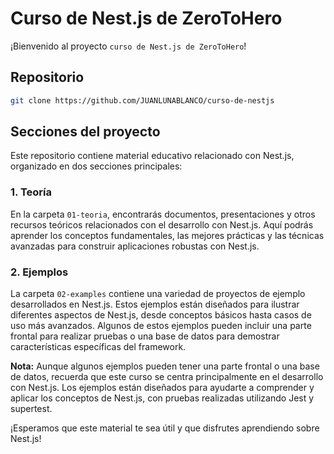 # Curso de Nest.js de ZeroToHero

¡Bienvenido al proyecto `curso de Nest.js de ZeroToHero`!

## Repositorio

```bash
git clone https://github.com/JUANLUNABLANCO/curso-de-nestjs
```

## Secciones del proyecto

Este repositorio contiene material educativo relacionado con Nest.js, organizado en dos secciones principales:

### 1. Teoría

En la carpeta `01-teoria`, encontrarás documentos, presentaciones y otros recursos teóricos relacionados con el desarrollo con Nest.js. Aquí podrás aprender los conceptos fundamentales, las mejores prácticas y las técnicas avanzadas para construir aplicaciones robustas con Nest.js.

### 2. Ejemplos

La carpeta `02-examples` contiene una variedad de proyectos de ejemplo desarrollados en Nest.js. Estos ejemplos están diseñados para ilustrar diferentes aspectos de Nest.js, desde conceptos básicos hasta casos de uso más avanzados. Algunos de estos ejemplos pueden incluir una parte frontal para realizar pruebas o una base de datos para demostrar características específicas del framework.

**Nota:** Aunque algunos ejemplos pueden tener una parte frontal o una base de datos, recuerda que este curso se centra principalmente en el desarrollo con Nest.js. Los ejemplos están diseñados para ayudarte a comprender y aplicar los conceptos de Nest.js, con pruebas realizadas utilizando Jest y supertest.

¡Esperamos que este material te sea útil y que disfrutes aprendiendo sobre Nest.js!

